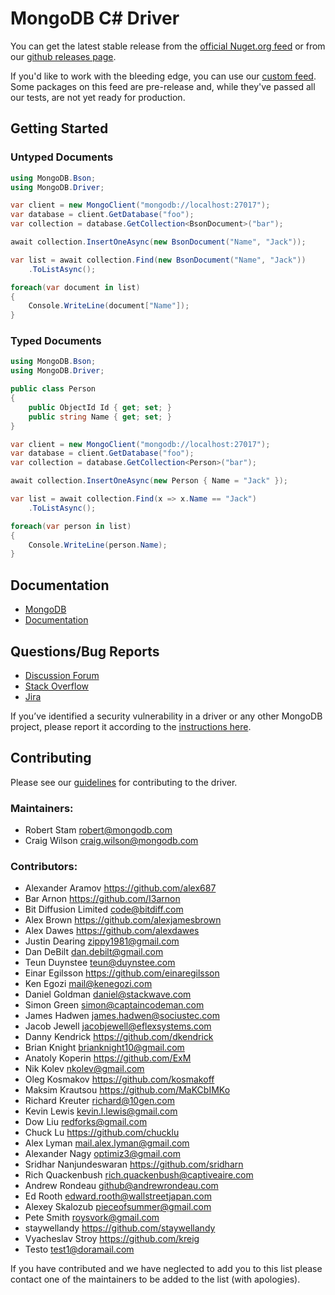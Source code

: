 ﻿MongoDB C# Driver
=================

You can get the latest stable release from the [official Nuget.org feed](http://www.nuget.org/packages/mongocsharpdriver) or from our [github releases page](https://github.com/mongodb/mongo-csharp-driver/releases).

If you'd like to work with the bleeding edge, you can use our [custom feed](https://www.myget.org/gallery/mongodb). Some packages on this feed are pre-release and, while they've passed all our tests, are not yet ready for production.


Getting Started
---------------

### Untyped Documents
```C#
using MongoDB.Bson;
using MongoDB.Driver;
```

```C#
var client = new MongoClient("mongodb://localhost:27017");
var database = client.GetDatabase("foo");
var collection = database.GetCollection<BsonDocument>("bar");

await collection.InsertOneAsync(new BsonDocument("Name", "Jack"));

var list = await collection.Find(new BsonDocument("Name", "Jack"))
    .ToListAsync();

foreach(var document in list)
{
    Console.WriteLine(document["Name"]);
}
```

### Typed Documents

```C#
using MongoDB.Bson;
using MongoDB.Driver;
```

```C#
public class Person
{
    public ObjectId Id { get; set; }
    public string Name { get; set; }
}
```

```C#
var client = new MongoClient("mongodb://localhost:27017");
var database = client.GetDatabase("foo");
var collection = database.GetCollection<Person>("bar");

await collection.InsertOneAsync(new Person { Name = "Jack" });

var list = await collection.Find(x => x.Name == "Jack")
    .ToListAsync();

foreach(var person in list)
{
    Console.WriteLine(person.Name);
}
```

Documentation
-------------
* [MongoDB](http://www.mongodb.org/)
* [Documentation](http://mongodb.github.io/mongo-csharp-driver/)

Questions/Bug Reports
---------------------
* [Discussion Forum](http://groups.google.com/group/mongodb-user)
* [Stack Overflow](http://stackoverflow.com/questions/tagged/mongodb)
* [Jira](https://jira.mongodb.org/browse/CSHARP)

If you’ve identified a security vulnerability in a driver or any other MongoDB project, please report it according to the [instructions here](http://docs.mongodb.org/manual/tutorial/create-a-vulnerability-report).

Contributing
------------

Please see our [guidelines](CONTRIBUTING.md) for contributing to the driver.

### Maintainers:
* Robert Stam               robert@mongodb.com
* Craig Wilson              craig.wilson@mongodb.com

### Contributors:
* Alexander Aramov          https://github.com/alex687
* Bar Arnon                 https://github.com/I3arnon
* Bit Diffusion Limited     code@bitdiff.com
* Alex Brown                https://github.com/alexjamesbrown
* Alex Dawes                https://github.com/alexdawes
* Justin Dearing            zippy1981@gmail.com
* Dan DeBilt                dan.debilt@gmail.com
* Teun Duynstee             teun@duynstee.com
* Einar Egilsson            https://github.com/einaregilsson
* Ken Egozi                 mail@kenegozi.com
* Daniel Goldman            daniel@stackwave.com
* Simon Green               simon@captaincodeman.com
* James Hadwen              james.hadwen@sociustec.com
* Jacob Jewell              jacobjewell@eflexsystems.com
* Danny Kendrick            https://github.com/dkendrick
* Brian Knight              brianknight10@gmail.com  
* Anatoly Koperin           https://github.com/ExM
* Nik Kolev                 nkolev@gmail.com
* Oleg Kosmakov             https://github.com/kosmakoff
* Maksim Krautsou           https://github.com/MaKCbIMKo
* Richard Kreuter           richard@10gen.com
* Kevin Lewis               kevin.l.lewis@gmail.com
* Dow Liu                   redforks@gmail.com
* Chuck Lu                  https://github.com/chucklu
* Alex Lyman                mail.alex.lyman@gmail.com
* Alexander Nagy            optimiz3@gmail.com
* Sridhar Nanjundeswaran    https://github.com/sridharn
* Rich Quackenbush          rich.quackenbush@captiveaire.com
* Andrew Rondeau            github@andrewrondeau.com
* Ed Rooth                  edward.rooth@wallstreetjapan.com
* Alexey Skalozub           pieceofsummer@gmail.com
* Pete Smith                roysvork@gmail.com
* staywellandy              https://github.com/staywellandy
* Vyacheslav Stroy          https://github.com/kreig
* Testo                     test1@doramail.com   

If you have contributed and we have neglected to add you to this list please contact one of the maintainers to be added to the list (with apologies).